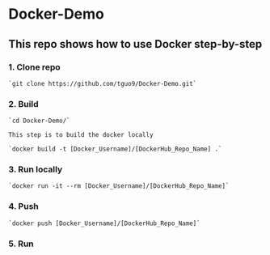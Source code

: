 # Docker-Demo

## This repo shows how to use Docker step-by-step

### 1. Clone repo

    `git clone https://github.com/tguo9/Docker-Demo.git`

### 2. Build

    `cd Docker-Demo/`
    
    This step is to build the docker locally

    `docker build -t [Docker_Username]/[DockerHub_Repo_Name] .`

### 3. Run locally

    `docker run -it --rm [Docker_Username]/[DockerHub_Repo_Name]`

### 4. Push

    `docker push [Docker_Username]/[DockerHub_Repo_Name]`

### 5. Run 